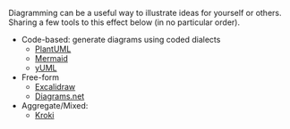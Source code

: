 
Diagramming can be a useful way to illustrate ideas for yourself or others. Sharing a few tools to this effect below (in no particular order).

- Code-based: generate diagrams using coded dialects
  - [PlantUML](https://plantuml.com/)
  - [Mermaid](https://mermaid-js.github.io/mermaid/#/)
  - [yUML](https://github.com/jaime-olivares/yuml-diagram/wiki)
- Free-form
  - [Excalidraw](https://excalidraw.com/)
  - [Diagrams.net](https://www.diagrams.net/)
- Aggregate/Mixed:
  - [Kroki](https://kroki.io/)
